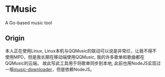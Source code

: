 # TMusic

A Go-based music tool

## Origin

本人正在使用Linux, Linux本机与QQMusic的联动可以说是非常烂，让我不得不使用MPD，但是我长期在移动端使用QQMusic, 我的许多歌单和歌曲都在QQMusic的云端，
故此写此工具用于将歌单同步到本地, 此前也用NodeJS实现过一版[music-downloader](https://github.com/BYT0723/music-downloader)，但是依赖NodeJS。
